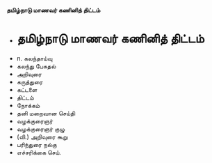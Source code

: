 **தமிழ்நாடு மாணவர் கணினித் திட்டம்**
- # தமிழ்நாடு மாணவர் கணினித் திட்டம்
- n. கலந்தாய்வு
- கலந்து பேசுதல்
- அறிவுரை
- கருத்துரை
- கட்டளை
- திட்டம்
- நோக்கம்
- தனி மறைவான செய்தி
- வழக்குரைஞர்
- வழக்குரைஞர் குழு
- (வி.) அறிவுரை கூறு
- பரிந்துரை நல்கு
- எச்சரிக்கை செய்.

